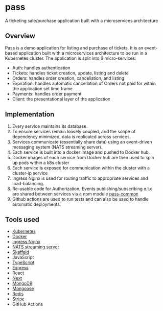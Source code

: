 # pass
A ticketing sale/purchase application built with a microservices architecture

## Overview
Pass is a demo application for listing and purchase of tickets.
It is an event-based application built with a microservices architecture to be run in a Kubernetes cluster.
The application is split into 6 micro-services:
- Auth: handles authentication
- Tickets: handles ticket creation, update, listing and delete
- Orders: handles order creation, cancellation, and listing
- Expiration: handles automatic cancellation of Orders not paid for within the application set time frame
- Payments: handles order payment
- Client: the presentational layer of the application

## Implementation
1. Every service maintains its database.
2. To ensure services remain loosely coupled, and the scope of dependency minimized, data is replicated across services.
3. Services communicate (essentially share data) using an event-driven messaging system (NATS streaming server).
4. Each service is built into a docker image and pushed to Docker hub.
5. Docker images of each service from Docker hub are then used to spin up pods within a k8s cluster
6. Each service is exposed for communication within the cluster with a cluster-ip service
7. Ingress Nginx is used for routing traffic to appropriate services and load-balancing.
8. Re-usable code for Authorization, Events publishing/subscribing e.t.c are shared between services via a npm module [pass-common](https://github.com/saheedt/pass-common)
9. Github actions are used to run tests and can also be used to handle automatic deployments.

## Tools used
- [Kubernetes](https://kubernetes.io/)
- [Docker](https://www.docker.com/)
- [Ingress Nginx](https://kubernetes.github.io/ingress-nginx/deploy/)
- [NATS streaming server](https://docs.nats.io/nats-streaming-concepts/intro)
- [Skaffold](https://skaffold.dev/)
- JavaScript
- [TypeScript](https://www.typescriptlang.org/)
- [Express](https://expressjs.com/)
- [React](https://reactjs.org/)
- [Next](https://nextjs.org/)
- [MongoDB](https://www.mongodb.com/)
- [Mongoose](https://mongoosejs.com/)
- [Redis](https://redis.io/)
- [Stripe](https://stripe.com/)
- GitHub Actions
